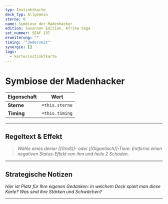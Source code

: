 ```yaml
---
typ: Instinktkarte
deck_typ: Allgemein
sterne: 0
name: Symbiose der Madenhacker
edition: Savannen Edition, Afrika Saga
set_nummer: SEAF 137
erweiterung: ""
timing: '"Jederzeit"'
synergie: []
tags:
  - karte/instinktkarte
---
```


# Symbiose der Madenhacker

| Eigenschaft | Wert |
|---|---|
| **Sterne** | `=this.sterne` |
| **Timing** | `=this.timing` |

---
## Regeltext & Effekt

> *Wähle eines deiner [[Groß]]- oder [[Gigantisch]]-Tiere. Entferne einen negativen Status-Effekt von ihm und heile 2 Schaden.*

---
## Strategische Notizen

*Hier ist Platz für Ihre eigenen Gedanken: In welchem Deck spielt man diese Karte? Was sind ihre Stärken und Schwächen?*

---
